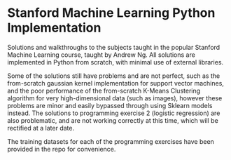 # Stanford Machine Learning Python Implementation

Solutions and walkthroughs to the subjects taught in the popular Stanford Machine Learning course, taught by Andrew Ng. All solutions are implemented in Python from scratch, with minimal use of external libraries.

Some of the solutions still have problems and are not perfect, such as the from-scratch gaussian kernel implementation for support vector machines, and the poor performance of the from-scratch K-Means Clustering algorithm for very high-dimensional data (such as images), however these problems are minor and easily bypassed through using Sklearn models instead. The solutions to programming exercise 2 (logistic regression) are also problematic, and are not working correctly at this time, which will be rectified at a later date.

The training datasets for each of the programming exercises have been provided in the repo for convenience.